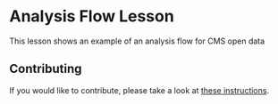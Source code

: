 # Analysis Flow Lesson

This lesson shows an example of an analysis flow for CMS open data

## Contributing

If you would like to contribute, please take a look at [these instructions](https://github.com/cms-opendata-workshop/2021-07-19-cms-open-data-workshop#cms-open-data-workshop-2021).  


